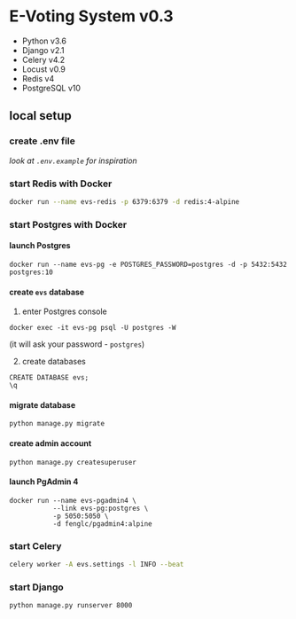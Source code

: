 # E-Voting System v0.3

* Python v3.6
* Django v2.1
* Celery v4.2
* Locust v0.9
* Redis v4
* PostgreSQL v10

## local setup


### create .env file

*look at `.env.example` for inspiration*

### start Redis with Docker

```bash
docker run --name evs-redis -p 6379:6379 -d redis:4-alpine
```

### start Postgres with Docker

#### launch Postgres
```
docker run --name evs-pg -e POSTGRES_PASSWORD=postgres -d -p 5432:5432 postgres:10
```

#### create `evs` database

1. enter Postgres console
```
docker exec -it evs-pg psql -U postgres -W
```
(it will ask your password - `postgres`)

2. create databases
```
CREATE DATABASE evs;
\q
```

#### migrate database
```
python manage.py migrate
```

#### create admin account
```
python manage.py createsuperuser
```

#### launch PgAdmin 4
```
docker run --name evs-pgadmin4 \
           --link evs-pg:postgres \
           -p 5050:5050 \
           -d fenglc/pgadmin4:alpine
```


### start Celery

```bash
celery worker -A evs.settings -l INFO --beat
```

### start Django

```bash
python manage.py runserver 8000
```
